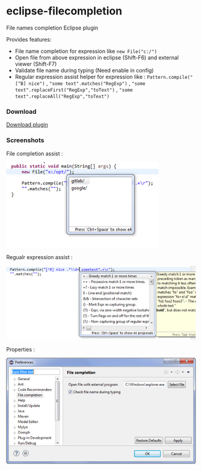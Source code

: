 eclipse-filecompletion
======================

File names completion Eclipse plugin

Provides features:

*   File name completion for expression like `new File("c:/")`
*   Open file from above expression in eclipse (Shift-F6)  and external viewer (Shift-F7)
*   Validate file name during typing (Need enable in config)
*   Regular expression assist helper for expression like :
    `Pattern.compile("[^B] nice")` ,
    `"some text".matches("RegExp")` ,
    `"some text".replaceFirst("RegExp","toText")` ,
    `"some text".replaceAll("RegExp","toText")`



###  Download
[Download plugin](http://raw.githubusercontent.com/impetuouslab/eclipse-filecompletion/propose1/update-site/plugins/org.impetuouslab.eclipse.filecompletion_0.0.1.201601210908.jar)

### Screenshots
File completion assist :

![File assist](images/file-assist.jpg "File assist")

Regualr expression assist :

![Regexp assist](images/regexp1.jpg "Regexp assist")

Properties :

![Properties](images/properties.jpg "Properties")

